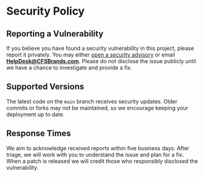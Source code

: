 # Security Policy

## Reporting a Vulnerability

If you believe you have found a security vulnerability in this project, please report it privately. You may either [open a security advisory](https://github.com/cfsbrands/adp-to-azuread/security/advisories/new) or email **HelpDesk@CFSBrands.com**. Please do not disclose the issue publicly until we have a chance to investigate and provide a fix.

## Supported Versions

The latest code on the `main` branch receives security updates. Older commits or forks may not be maintained, so we encourage keeping your deployment up to date.

## Response Times

We aim to acknowledge received reports within five business days. After triage, we will work with you to understand the issue and plan for a fix. When a patch is released we will credit those who responsibly disclosed the vulnerability.
